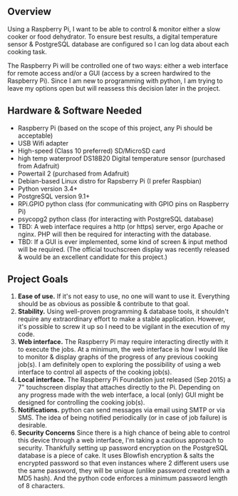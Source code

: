 ## Overview ##
Using a Raspberry Pi, I want to be able to control & monitor either a slow cooker or food dehydrator. To ensure best results, a digital temperature sensor  & PostgreSQL database are configured so I can log data about each cooking task.

The Raspberry Pi will be controlled one of two ways: either a web interface for remote access and/or a GUI (access by a screen hardwired to the Raspberry Pi). Since I am new to programming with python, I am trying to leave my options open but will reassess this decision later in the project.

## Hardware & Software Needed ##
* Raspberry Pi (based on the scope of this project, any Pi should be acceptable)
* USB Wifi adapter
* High-speed (Class 10 preferred) SD/MicroSD card
* high temp waterproof DS18B20 Digital temperature sensor (purchased from Adafruit)
* Powertail 2 (purchased from Adafruit)
* Debian-based Linux distro for Rapsberry Pi (I prefer Raspbian)
* Python version 3.4+
* PostgreSQL version 9.1+
* RPi.GPIO python class (for communicating with GPIO pins on Raspberry Pi)
* psycopg2 python class (for interacting with PostgreSQL database)
* TBD: A web interface requires a http (or https) server, ergo Apache or nginx. PHP will then be required for interacting with the database.
* TBD: If a GUI is ever implemented, some kind of screen & input method will be required. (The official touchscreen display was recently released & would be an excellent candidate for this project.)

## Project Goals ##
1. **Ease of use.** If it's not easy to use, no one will want to use it. Everything should be as obvious as possible & contribute to that goal.
2. **Stability.** Using well-proven programming & database tools, it shouldn't require any extraordinary effort to make a stable application. However, it's possible to screw it up so I need to be vigilant in the execution of my code.
3. **Web interface.** The Raspberry Pi may require interacting directly with it to execute the jobs. At a minimum, the web interface is how I would like to monitor & display graphs of the progress of any previous cooking job(s). I am definitely open to exploring the possibility of using a web interface to control all aspects of the cooking job(s).
4. **Local interface.** The Raspberry Pi Foundation just released (Sep 2015) a 7" touchscreen display that attaches directly to the Pi. Depending on any progress made with the web interface, a local (only) GUI might be designed for controlling the cooking job(s).
5. **Notifications.** python can send messages via email using SMTP or via SMS. The idea of being notified periodically (or in case of job failure) is desirable.
6. **Security Concerns** Since there is a high chance of being able to control this device through a web interface, I'm taking a cautious approach to security. Thankfully setting up password encryption on the PostgreSQL database is a piece of cake. It uses Blowfish encryption & salts the encrypted password so that even instances where 2 different users use the same password, they will be unique (unlike password created with a MD5 hash). And the python code enforces a minimum password length of 8 characters.
